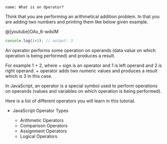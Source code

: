 ```ngMeta
name: What is an Operator?
```

Think that you are performing an arithmetical addition problem. In that you are adding two numbers and printing them like below given example.

@[youtube]OAx_6-wdslM

```javascript
console.log(1+2); // output: 3
 ```

An operator performs some operation on operands (data value on which operation is being performed) and produces a result. 

For example 1 + 2, where + sign is an operator and 1 is left operand and 2 is right operand. + operator adds two numeric values and produces a result which is 3 in this case.

In JavaScript, an operator is a special symbol used to perform operations on operands (values and variables on which operation is being performed). 


Here is a list of different operators you will learn in this tutorial.


- JavaScript Operator Types

    - Arithmetic Operators
    - Comparison Operators
    - Assignment Operators
    - Logical Operators

